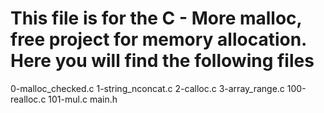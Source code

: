 # This file is for the C - More malloc, free  project for memory allocation. Here you will find the following files

0-malloc_checked.c
1-string_nconcat.c
2-calloc.c
3-array_range.c
100-realloc.c
101-mul.c
main.h
